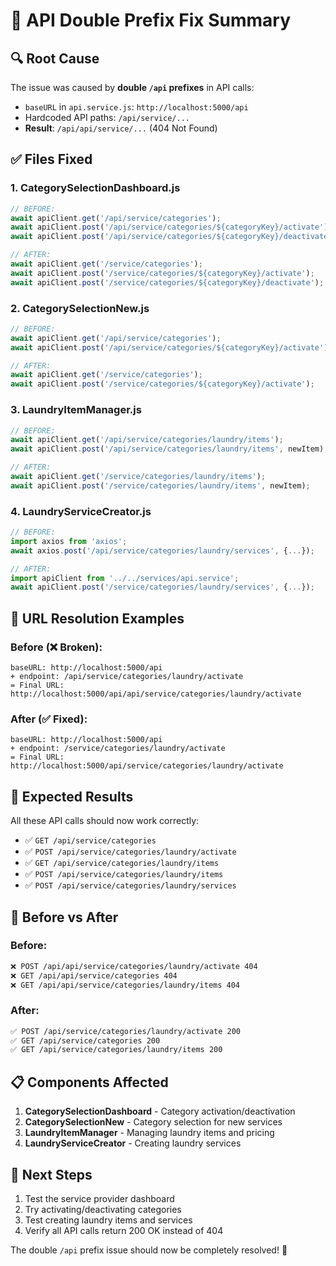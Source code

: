# 🔧 API Double Prefix Fix Summary

## 🔍 **Root Cause**
The issue was caused by **double `/api` prefixes** in API calls:
- `baseURL` in `api.service.js`: `http://localhost:5000/api`
- Hardcoded API paths: `/api/service/...`
- **Result**: `/api/api/service/...` (404 Not Found)

## ✅ **Files Fixed**

### 1. **CategorySelectionDashboard.js**
```javascript
// BEFORE:
await apiClient.get('/api/service/categories');
await apiClient.post('/api/service/categories/${categoryKey}/activate');
await apiClient.post('/api/service/categories/${categoryKey}/deactivate');

// AFTER:
await apiClient.get('/service/categories');
await apiClient.post('/service/categories/${categoryKey}/activate');
await apiClient.post('/service/categories/${categoryKey}/deactivate');
```

### 2. **CategorySelectionNew.js**
```javascript
// BEFORE:
await apiClient.get('/api/service/categories');
await apiClient.post('/api/service/categories/${categoryKey}/activate');

// AFTER:
await apiClient.get('/service/categories');
await apiClient.post('/service/categories/${categoryKey}/activate');
```

### 3. **LaundryItemManager.js**
```javascript
// BEFORE:
await apiClient.get('/api/service/categories/laundry/items');
await apiClient.post('/api/service/categories/laundry/items', newItem);

// AFTER:
await apiClient.get('/service/categories/laundry/items');
await apiClient.post('/service/categories/laundry/items', newItem);
```

### 4. **LaundryServiceCreator.js**
```javascript
// BEFORE:
import axios from 'axios';
await axios.post('/api/service/categories/laundry/services', {...});

// AFTER:
import apiClient from '../../services/api.service';
await apiClient.post('/service/categories/laundry/services', {...});
```

## 🎯 **URL Resolution Examples**

### Before (❌ Broken):
```
baseURL: http://localhost:5000/api
+ endpoint: /api/service/categories/laundry/activate
= Final URL: http://localhost:5000/api/api/service/categories/laundry/activate
```

### After (✅ Fixed):
```
baseURL: http://localhost:5000/api
+ endpoint: /service/categories/laundry/activate
= Final URL: http://localhost:5000/api/service/categories/laundry/activate
```

## 🧪 **Expected Results**

All these API calls should now work correctly:
- ✅ `GET /api/service/categories`
- ✅ `POST /api/service/categories/laundry/activate`
- ✅ `GET /api/service/categories/laundry/items`
- ✅ `POST /api/service/categories/laundry/items`
- ✅ `POST /api/service/categories/laundry/services`

## 🔄 **Before vs After**

### Before:
```bash
❌ POST /api/api/service/categories/laundry/activate 404
❌ GET /api/api/service/categories 404
❌ GET /api/api/service/categories/laundry/items 404
```

### After:
```bash
✅ POST /api/service/categories/laundry/activate 200
✅ GET /api/service/categories 200
✅ GET /api/service/categories/laundry/items 200
```

## 📋 **Components Affected**
1. **CategorySelectionDashboard** - Category activation/deactivation
2. **CategorySelectionNew** - Category selection for new services
3. **LaundryItemManager** - Managing laundry items and pricing
4. **LaundryServiceCreator** - Creating laundry services

## 🚀 **Next Steps**
1. Test the service provider dashboard
2. Try activating/deactivating categories
3. Test creating laundry items and services
4. Verify all API calls return 200 OK instead of 404

The double `/api` prefix issue should now be completely resolved! 🎉
